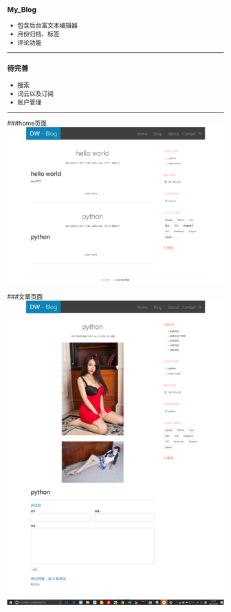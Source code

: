 ### My_Blog
- 包含后台富文本编辑器
- 月份归档、标签
- 评论功能

---
### 待完善
- 搜索
- 词云以及订阅
- 账户管理

---
###home页面
![home](pics/home.png)

###文章页面
![detail](pics/detail.png)